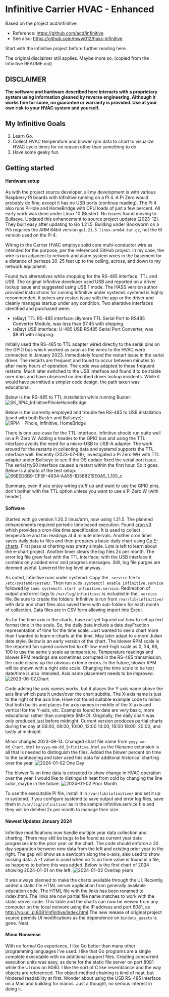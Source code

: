 # Infinitive Carrier HVAC - Enhanced
Based on the project acd/infinitive:

* Reference:	https://github.com/acd/infinitive
* See also:	https://github.com/mww012/hass-infinitive

Start with the infinitive project before further reading here.

The original disclaimer still applies. Maybe more so. (copied from the Infinitive README.md)

## **DISCLAIMER**
**The software and hardware described here interacts with a proprietary system using information gleaned by reverse engineering.  Although it works fine for some, no guarantee or warranty is provided.  Use at your own risk to your HVAC system and yourself.**

## My Infinitive Goals
1. Learn Go.
2. Collect HVAC temperature and blower rpm data to chart to visualize HVAC cycle times for no reason other than something to do.
3. Have some geeky fun.

## Getting started

#### Hardware setup
As with the project source developer, all my development is with various Raspberry Pi boards with Infinitive running on a Pi 4. A Pi Zero would probably do fine, except it has no USB ports (continue reading). The Pi 4 also runs PiHole and HomeBridge with CPU loads of just a few percent. All early work was done under Linux 10 (Buster). No issues found moving to Bullseye. Updated this enhancement to source project updates (2023-12). They built easy after updating to Go 1.21.5. Building under Bookworm on a Pi5 requires the ARM 64bit version `go1.21.5.linux-arm64.tar.gz`, not the 6l version used on the Pi 4.

Wiring to the Carrier HVAC employs solid core multi-conductor wire as intended for the purpose, per the referenced GitHub project. In my case, the wire is run adjacent to network and alarm system wires in the basement for a distance of perhaps 20-25 feet up to the ceiling, across, and down to my network equipment.

Found two alternatives while shopping for the RS-485 interface, TTL and USB. The original Infinitive developer used USB and reported on a driver lockup issue and suggested using USB 1 mode. The HASS version author provided instructions for running Infinitive under systemd. systemd is highly recommended, it solves any restart issue with the app or the driver and cleanly manages startup under any condition. Two alterative interfaces identified and purchased were:
* (eBay) TTL RS-485 interface:	dlymore TTL Serial Port to RS485 Converter Module, was less than $7.45 with shipping.
* (eBay) USB interface:	U-485 USB RS485 Serial Port Converter, was $8.91 with shipping.

Initially used the RS-485 to TTL adapter wired directly to the serial pins on the GPIO bus which worked as soon as the wires to the HVAC were connected in January 2023. Immediately found the restart issue in the serial driver. The restarts are frequent and found to occur between minutes to after many hours of operation. The code was adapted to these frequent restarts. Much later switched to the USB interface and found it to be stable over days and have observed no decribed driver lockup incidents. While it would have permitted a simpler code design, the path taken was educational.

Below is the RS-485 to TTL installation while running Buster:
![SK_RPi4_InfinitivePiholeHomeBridge](https://github.com/skutoroff/Infinitive-Carrier-HVAC-Enhanced/assets/7796742/19ddfaa0-1728-4202-bb1f-d3513628fa46)

Below is the currently employed and trouble fee RS-485 to USB installation (used with both Buster and Bullseye):
![RPi4 - Pihole, Infinitive, HomeBridge](https://github.com/skutoroff/Infinitive-Carrier-HVAC-Enhanced/assets/7796742/815b2c45-3293-4887-b96b-e94e5250f19e)

There is one use-case for the TTL interface. Infinitive should run quite well on a Pi Zero W. Adding a header to the GPIO bus and using the TTL interface avoids the need for a micro-USB to USB-A adapter. The work around for the restarts in collecting data and systemd supports the TTL interface well. Recently (2023-07-08), investigated a Pi Zero WH with TTL adapter under Bullseye to see if the OS update fixed the serial port issue. The serial ttyS0 interface caused a restart within the first hour. So it goes. Below is a photo of the test setup:
![66EED6B9-CF5F-4934-AA55-1D588219E0A5_1_105_c](https://github.com/skutoroff/Infinitive-Carrier-HVAC-Enhanced/assets/7796742/49ce5bc9-0c30-41df-8311-b8b5a3c7527f)

Summary, even if you enjoy wiring stuff up and want to use the GPIO pins, don't bother with the TTL option unless you want to use a Pi Zero W (with header).

#### Software

Started with go version 1.20.2 linux/arm, now using 1.21.5.
The planned enhancements required periodic time based execution. Found [cron v3](https://github.com/robfig/cron) which provides a cron-like time specification. It is used to collect temperature and fan readings at 4 minute intervals.
Another cron timer saves daily data to files and then prepares a basic daily chart using [Go E-charts](https://github.com/go-echarts/go-echarts). First pass at charting was pretty simple. Lots is left to learn about the e-chart project.
Another timer clears the log files 2x per month.
The error log file grew fast with the TTL interface; with the USB interface it contains only added error and progress messages. Still, log file purges are deemed useful. Lowered the log level anyway.

As noted, Infinitive runs under systemd.
Copy the `.service` file to `/etc/systemd/system/`. Then run `sudo systemctl enable infinitive.service` followed by `sudo systemctl start infinitive.service`.
Redirection of output and error logs to `/var/log/infinitive/` is included in the `.service` file.
Be sure to create the folders.
Infinitive is run from `/var/lib/infinitive/` with data and chart files also saved there with sub-folders for each month of collection.
Data files are in CSV form allowing import into Excel.

As for the time axis in the charts, have not yet figured out how to set up text format time in the scale.
So, the daily data include a date.dayFraction representation of time for the time scale.
Just wanted to see a chart more than I wanted to learn e-charts at the time.
May later adapt to a more Julian date style. Below is an early version of the chart.
The blower RPM scale is the reported fan speed converted to off-low-med-high scale as 0, 34, 66, 100 to use the same y scale as temperature.
Temperature readings and blower RPM readings are sometimes corrupted in the RS-485 transmission, the code cleans up the obvious exteme errors.
In the future, blower RPM will be shown with a right side scale.
Changing the time scale to be text date/time is also intended.
Axis name placement needs to be improved.
![2023-06-07_Chart](https://github.com/skutoroff/Infinitive-Carrier-HVAC-Enhanced/assets/7796742/988c611f-15f8-4f63-83ff-301a5c5c855a)

Code adding the axis names works, but it places the Y-axis name above the axis line which puts it under/over the chart subtitle.
The X-axis name is just to the right of the axis line.
Have not found suitable example code to mimic that both builds and places the axis names in middle of the X-axis and vertical for the Y-axis, etc.
Examples found to date are very basic, more educational rather than complete (IMHO).
Originally, the daily chart was only produced just before midnight.
Current version produces partial charts during the day at 06:00, 08:00, 10:00, 12:00 14:00, 16:00 18:00, 20:00, and lastly at midnight.

Minor changes 2023-09-14. Changed chart file name from `yyyy-mm-dd_Chart.html` to `yyyy-mm-dd_Infinitive.html` as the filename extension is all that is needed to distinguish the files.
Added the blower percent on time to the subheading and later used this data for additonal historical charting over the year.
![2024-01-02 One Day](https://github.com/skutoroff/Infinitive-Carrier-HVAC-Enhanced/assets/7796742/3af765ac-c6ca-45ab-aa58-3e29ebb5889c)

The blower % on time data is extracted to show change in HVAC operation over the year.
I would like to distinguish heat from cold by changing the line color, maybe in the future.
![2024-01-02 Prior Month](https://github.com/skutoroff/Infinitive-Carrier-HVAC-Enhanced/assets/7796742/f144fedd-a1c3-4e82-9bcd-58e1c2e50216)

To use the executable Pi file, install it in  `/var/lib/infinitive/` and set it up in systemd.
If you configure systemd to save output and error log files, save them in `/var/log/infinitive/` as in the sample infinitive.service file and they will be deleted 2x per month to manage their size.

#### Newest Updates January 2024

Infinitive modifications now handle multiple year data collection and charting.
There may still be bugs to be found as current year data progresses into the prior year on the chart.
The code should enforce a 30 day separation berween new data from the left and existing prior year to the right.
The gap will show as a sawtooth along the x-axis, also used to show missing data.
A -1 value is used when no % on time value is found in a file, as happens to before this was added.
Below is the first chart of 2024 showing 2024-01-01 on the left.
![2024-01-02 Overlap years](https://github.com/skutoroff/Infinitive-Carrier-HVAC-Enhanced/assets/7796742/a18c0211-a3c9-4a55-845e-dd5149c8f8e5)

It was always planned to make the charts available through the UI.
Recently, added a static file HTML server application from generally available education code.
The HTML file with the links has been renamed to index.html.
The links are now partial file name matches to work with the static server code.
This table and the charts can now be viewed from any computer on the local network using the IP address and port 8081, as http://yo.ur.i.p:8081/infinitive/index.html
The new release of original project source permits UI modifications as the dependence on `bindata_assets` is gone. Neat.

#### Minor Nonsense

With no formal Go experience, I like Go better than many other programming languages I’ve used.
I like that Go programs are a single complete executable with no additional support files.
Creating concurrent execution units was easy, as done for the static file server on port 8081 while the UI runs on 8080.
I like the sort of C like resemblance and the way objects are referenced.
The object-method chaining is kind of neat, but hindered readability at first.
Wonder about using the USB RS-485 interface on a Mac and building for macos. Just a thought, no serious interest in doing it.

